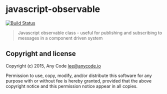 # javascript-observable

[![Build Status](https://travis-ci.org/any-code/javascript-observable.svg?branch=master)](https://travis-ci.org/any-code/javascript-observable)

> Javascript observable class - useful for publishing and subscribing to messages in a component driven system

## Copyright and license
Copyright (c) 2015, Any Code <lee@anycode.io>

Permission to use, copy, modify, and/or distribute this software for any
purpose with or without fee is hereby granted, provided that the above
copyright notice and this permission notice appear in all copies.

